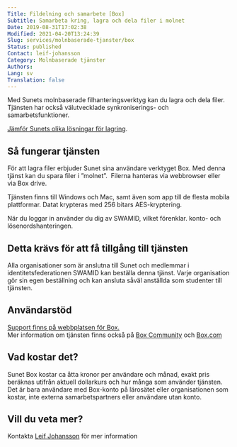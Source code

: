 ```yaml
---
Title: Fildelning och samarbete [Box]
Subtitle: Samarbeta kring, lagra och dela filer i molnet
Date: 2019-08-31T17:02:38
Modified: 2021-04-20T13:24:39
Slug: services/molnbaserade-tjanster/box
Status: published
Contact: leif-johansson
Category: Molnbaserade tjänster
Authors: 
Lang: sv
Translation: false
---
```


Med Sunets molnbaserade filhanteringsverktyg kan du lagra och dela filer.  Tjänsten har också välutvecklade synkroniserings- och samarbetsfunktioner.

[Jämför Sunets olika lösningar för lagring](/om-sunet/sunets-lagringslosningar).

## Så fungerar tjänsten

För att lagra filer erbjuder Sunet sina användare verktyget Box. Med denna tjänst kan du spara filer i ”molnet”.  Filerna hanteras via webbrowser eller via Box drive.

Tjänsten finns till Windows och Mac, samt även som app till de flesta mobila plattformar. Datat krypteras med 256 bitars AES-kryptering.

När du loggar in använder du dig av SWAMID, vilket förenklar. konto- och lösenordshanteringen.

## Detta krävs för att få tillgång till tjänsten

Alla organisationer som är anslutna till Sunet och medlemmar i identitetsfederationen SWAMID kan beställa denna tjänst. Varje organisation gör sin egen beställning och kan ansluta såväl anställda som studenter till tjänsten.

## Användarstöd

[Support finns på webbplatsen för Box.](https://support.box.com/)  
Mer information om tjänsten finns också på [Box Community](https://community.box.com/t5/Box-Community/ct-p/English) och [Box.com](https://www.box.com/sv-se/home)

## Vad kostar det?

Sunet Box kostar ca åtta kronor per användare och månad, exakt pris beräknas utifrån aktuell dollarkurs och hur många som använder tjänsten. Det är bara användare med Box-konto på lärosätet eller organisationen som kostar, inte externa samarbetspartners eller användare utan konto.

## Vill du veta mer?

Kontakta [Leif Johansson](mailto:leifj@sunet.se) för mer information

